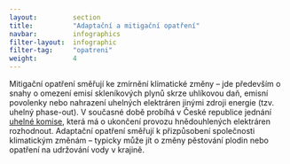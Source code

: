 ```yaml
---
layout:         section
title:          "Adaptační a mitigační opatření"
navbar:         infographics
filter-layout:  infographic
filter-tag:     "opatreni"
weight:         4
---
```

<glossary id="mitigace">Mitigační opatření</glossary> směřují ke zmírnění klimatické změny – jde především o snahy o omezení emisí skleníkových plynů skrze uhlíkovou daň, emisní povolenky nebo nahrazení uhelných elektráren jinými zdroji energie (tzv. uhelný phase-out). V současné době probíhá v České republice jednání [uhelné komise](http://www.zelenykruh.cz/na-cem-pracujeme/uhelna-komise), která má o ukončení provozu hnědouhlených elektráren rozhodnout. Adaptační opatření směřují k přizpůsobení společnosti klimatickým změnám – typicky může jít o změny pěstování plodin nebo opatření na udržování vody v krajině.
